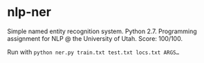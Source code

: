 # nlp-ner
Simple named entity recognition system. Python 2.7. Programming assignment for NLP @ the University of Utah. Score: 100/100.

Run with `python ner.py train.txt test.txt locs.txt ARGS…`

